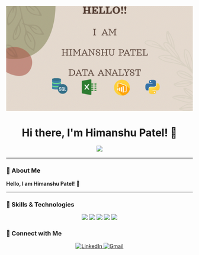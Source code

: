 ![DEMO_GIF](https://github.com/Himanshu3166/Profile/blob/main/HELLO!!.gif)


<h1 align="center">Hi there, I'm Himanshu Patel! 👋</h1>

<p align="center">
  <img src="/mnt/data/converted.gif" width="200" />
</p>

---

### 🚀 About Me

**Hello, I am Himanshu Patel!** 🌟

---

### 🌟 Skills & Technologies

<p align="center">
  <img src="https://img.shields.io/badge/MySQL-FF5733?style=for-the-badge&logo=mysql&logoColor=white" />
  <img src="https://img.shields.io/badge/PostgreSQL-6A1B9A?style=for-the-badge&logo=postgresql&logoColor=white" />
  <img src="https://img.shields.io/badge/Python-FFC300?style=for-the-badge&logo=python&logoColor=black" />
  <img src="https://img.shields.io/badge/Power%20BI-FF33FF?style=for-the-badge&logo=powerbi&logoColor=black" />
  <img src="https://img.shields.io/badge/MS%20Excel-4CAF50?style=for-the-badge&logo=microsoft-excel&logoColor=white" />
</p>

### 💋 Connect with Me

<p align="center">
  <a href="https://www.linkedin.com/in/himanshu-patel-7b11ba23a/">
    <img src="https://img.shields.io/badge/LinkedIn-0A66C2?style=for-the-badge&logo=linkedin&logoColor=white" alt="LinkedIn" />
  </a>
  <a href="mailto:hp3554887@gmail.com">
    <img src="https://img.shields.io/badge/Gmail-D14836?style=for-the-badge&logo=gmail&logoColor=white" alt="Gmail" />
  </a>
</p>

